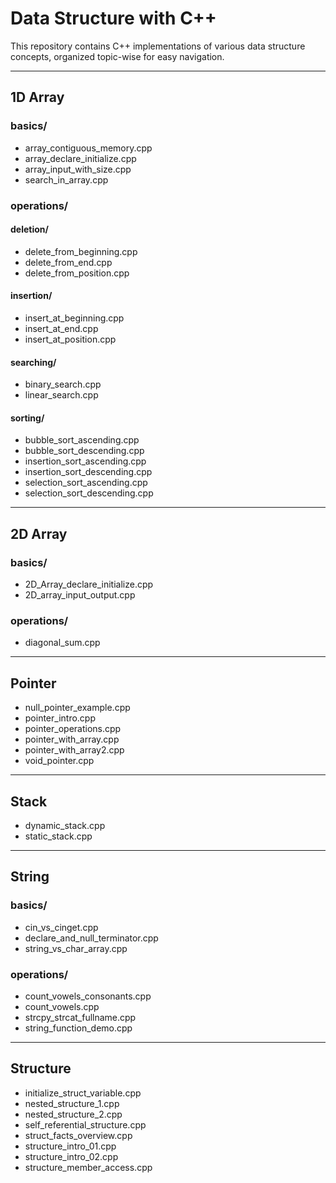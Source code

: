 # Data Structure with C++

This repository contains C++ implementations of various data structure concepts, organized topic-wise for easy navigation.

---

## 1D Array
### basics/
- array_contiguous_memory.cpp
- array_declare_initialize.cpp
- array_input_with_size.cpp
- search_in_array.cpp

### operations/
#### deletion/
- delete_from_beginning.cpp
- delete_from_end.cpp
- delete_from_position.cpp

#### insertion/
- insert_at_beginning.cpp
- insert_at_end.cpp
- insert_at_position.cpp

#### searching/
- binary_search.cpp
- linear_search.cpp

#### sorting/
- bubble_sort_ascending.cpp
- bubble_sort_descending.cpp
- insertion_sort_ascending.cpp
- insertion_sort_descending.cpp
- selection_sort_ascending.cpp
- selection_sort_descending.cpp

---

## 2D Array
### basics/
- 2D_Array_declare_initialize.cpp
- 2D_array_input_output.cpp

### operations/
- diagonal_sum.cpp

---

## Pointer
- null_pointer_example.cpp
- pointer_intro.cpp
- pointer_operations.cpp
- pointer_with_array.cpp
- pointer_with_array2.cpp
- void_pointer.cpp

---

## Stack
- dynamic_stack.cpp
- static_stack.cpp

---

## String
### basics/
- cin_vs_cinget.cpp
- declare_and_null_terminator.cpp
- string_vs_char_array.cpp

### operations/
- count_vowels_consonants.cpp
- count_vowels.cpp
- strcpy_strcat_fullname.cpp
- string_function_demo.cpp

---

## Structure
- initialize_struct_variable.cpp
- nested_structure_1.cpp
- nested_structure_2.cpp
- self_referential_structure.cpp
- struct_facts_overview.cpp
- structure_intro_01.cpp
- structure_intro_02.cpp
- structure_member_access.cpp
